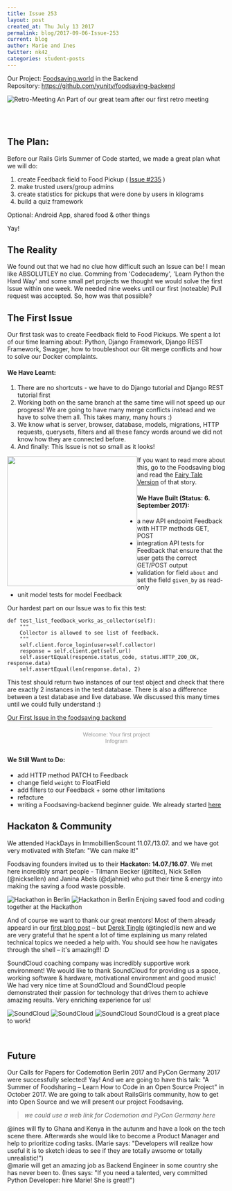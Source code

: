 ```yaml
---
title: Issue 253
layout: post
created_at: Thu July 13 2017
permalink: blog/2017-09-06-Issue-253
current: blog
author: Marie and Ines
twitter: nk42_
categories: student-posts
---
```



Our Project:  [Foodsaving.world](https://foodsaving.world) in the Backend   
Repository:   <https://github.com/yunity/foodsaving-backend>   

![Retro-Meeting](/img/blog/2017/retro_meeting.jpg)
An Part of our great team after our first retro meeting

<br>
<br>

## The Plan:
Before our Rails Girls Summer of Code started, we made a great plan what we will do:

1. create Feedback field to Food Pickup ( [Issue #235](https://github.com/yunity/foodsaving-backend/issues/253) )
2. make trusted users/group admins    
3. create statistics for pickups that were done by users in kilograms   
4. build a quiz framework   

Optional: Android App, shared food & other things

Yay!


## The Reality
We found out that we had no clue how difficult such an Issue can be! I mean like ABSOLUTLEY no clue. Comming from 'Codecademy', 'Learn Python the Hard Way' and some small pet projects we thought we would solve the first Issue within one week. We needed nine weeks until our first (noteable) Pull request was accepted. So, how was that possible? 


## The First Issue

Our first task was to create Feedback field to Food Pickups. We spent a lot of our time learning about: Python, Django Framework, Django REST Framework, Swagger, how to troubleshoot our Git merge conflicts and how to solve our Docker complaints.


#### We Have Learnt:    
1. There are no shortcuts - we have to do Django tutorial and Django REST tutorial first  
2. Working both on the same branch at the same time will not speed up our progress! We are going to have many merge conflicts instead and we have to solve them all. This takes many, many hours :)  
3. We know what is server, browser, database, models, migrations, HTTP requests, querysets, filters and all these fancy words around we did not know how they are connected before.
4. And finally: This Issue is not so small as it looks!

<img src="/img/blog/2017/Issue253.jpg" width="300"  style='float:left;'> If you want to read more about this, go to the Foodsaving blog and read the [Fairy Tale Version](https://blog.foodsaving.world/2017/09/01/railsgirls-fairy-tale.html) of that story.



#### We Have Built (Status: 6. September 2017):   
- a new API endpoint Feedback with HTTP methods GET, POST  
- integration API tests for Feedback that ensure that the user gets the correct GET/POST output  
- validation for field ```about``` and set the field ```given_by``` as read-only
- unit model tests for model Feedback

Our hardest part on our Issue was to fix this test:

    def test_list_feedback_works_as_collector(self):    
        """
        Collector is allowed to see list of feedback.
        """
        self.client.force_login(user=self.collector)
        response = self.client.get(self.url)
        self.assertEqual(response.status_code, status.HTTP_200_OK, response.data)
        self.assertEqual(len(response.data), 2)

This test should return two instances of our test object and check that there are exactly 2 instances in the test database. There is also a difference between a test database and live database. We discussed this many times until we could fully understand :)


[Our First Issue in the foodsaving backend](https://github.com/yunity/foodsaving-backend/issues/253)

<script id="infogram_0_a09df277-2245-4bca-bec9-922b039710e6" title="Welcome: Your first project" src="https://e.infogram.com/js/dist/embed.js?yjt" type="text/javascript"></script><div style="padding:8px 0;font-family:Arial!important;font-size:13px!important;line-height:15px!important;text-align:center;border-top:1px solid #dadada;margin:0 30px"><a href="https://infogram.com/a09df277-2245-4bca-bec9-922b039710e6" style="color:#989898!important;text-decoration:none!important;" target="_blank">Welcome: Your first project</a><br><a href="https://infogram.com" style="color:#989898!important;text-decoration:none!important;" target="_blank" rel="nofollow">Infogram</a></div>


#### We Still Want to Do:
- add HTTP method PATCH to Feedback
- change field ```weight``` to FloatField
- add filters to our Feedback + some other limitations
- refacture
- writing a Foodsaving-backend beginner guide. We already started [here](https://github.com/mddemarie/Foodsaving-Documentation/blob/master/foodsaving-backend-code-guide.md)


## Hackaton & Community

We attended HackDays in ImmobillienScount 11.07./13.07. and we have got very motivated with Stefan: "We can make it!"

Foodsaving founders invited us to their **Hackaton: 14.07./16.07**. We met here incredibly smart people - Tilmann Becker (@tiltec), Nick Sellen (@nicksellen) and Janina Abels (@djahnie) who put their time & energy into making the saving a food waste possible.

![Hackathon in Berlin](/img/blog/2017/hack_1.png) ![Hackathon in Berlin](/img/blog/2017/hack_2.jpeg)
Enjoing saved food and coding together at the Hackathon


And of course we want to thank our great mentors! Most of them already appeard in our [first blog post](https://github.com/id-gue/summer-of-code/edit/gh-pages/blog/_posts/2017-07-13-print_hello_world.md) – but [Derek Tingle](https://github.com/tingled)  (@tingled)is new and we are very grateful that he spent a lot of time explaining us many related technical topics we needed a help with. You should see how he navigates through the shell – it's amazing!!! :D

SoundCloud coaching company was incredibly supportive work environment! We would like to thank SoundCloud for providing us a space, working software & hardware, motivational environment and good music! We had very nice time at SoundCloud and SoundCloud people demonstrated their passion for technology that drives them to achieve amazing results. Very enriching experience for us!

![SoundCloud](/img/blog/2017/workspace_1.jpg) ![SoundCloud](/img/blog/2017/workspace_2.JPG) ![SoundCloud](/img/blog/2017/retro_meeting_marie.JPG)
SoundCloud is a great place to work!

<br>


## Future
Our Calls for Papers for Codemotion Berlin 2017 and PyCon Germany 2017 were successfully selected! Yay! And we are going to have this talk: "A Summer of Foodsharing – Learn How to Code in an Open Source Project" in October 2017. We are going to talk about RailsGirls community, how to get into Open Source and we will present our project Foodsaving.

> _we could use a web link for Codemotion and PyCon Germany here_
 
@ines will fly to Ghana and Kenya in the autunm and have a look on the tech scene there. Afterwards she would like to become a Product Manager and help to prioritize coding tasks. (Marie says: "Developers will realize how useful it is to sketch ideas to see if they are totally awsome or totally unrealistic!")   
@marie will get an amazing job as Backend Engineer in some country she has never been to. (Ines says: "If you need a talented, very committed Python Developer: hire Marie! She is great!")
